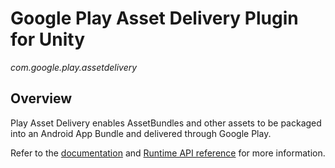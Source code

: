 # Google Play Asset Delivery Plugin for Unity

*com.google.play.assetdelivery*

## Overview

Play Asset Delivery enables AssetBundles and other assets to be packaged into
an Android App Bundle and delivered through Google Play.

Refer to the
[documentation](//developer.android.com/guide/playcore/asset-delivery/integrate-unity)
and
[Runtime API reference](//developer.android.com/reference/unity/namespace/Google/Play/AssetDelivery)
for more information.
